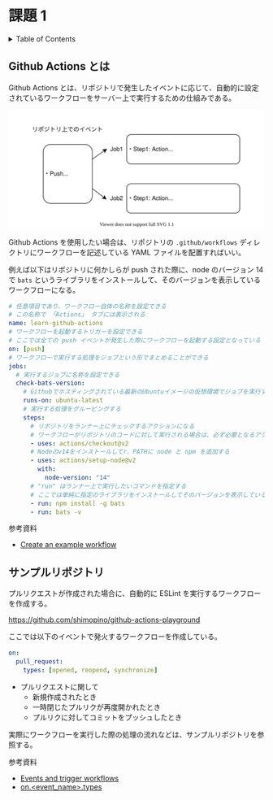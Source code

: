 # 課題 1

<!-- START doctoc generated TOC please keep comment here to allow auto update -->
<!-- DON'T EDIT THIS SECTION, INSTEAD RE-RUN doctoc TO UPDATE -->
<details>
<summary>Table of Contents</summary>

- [Github Actions とは](#github-actions-%E3%81%A8%E3%81%AF)
- [サンプルリポジトリ](#%E3%82%B5%E3%83%B3%E3%83%97%E3%83%AB%E3%83%AA%E3%83%9D%E3%82%B8%E3%83%88%E3%83%AA)

</details>
<!-- END doctoc generated TOC please keep comment here to allow auto update -->

## Github Actions とは

Github Actions とは、リポジトリで発生したイベントに応じて、自動的に設定されているワークフローをサーバー上で実行するための仕組みである。

![](assets/github-actions.drawio.svg)

Github Actions を使用したい場合は、リポジトリの `.github/workflows` ディレクトリにワークフローを記述している YAML ファイルを配置すればいい。

例えば以下はリポジトリに何かしらが push された際に、node のバージョン 14 で `bats` というライブラリをインストールして、そのバージョンを表示しているワークフローになる。

```yml
# 任意項目であり、ワークフロー自体の名称を設定できる
# この名称で 「Actions」 タブには表示される
name: learn-github-actions
# ワークフローを起動するトリガーを設定できる
# ここでは全ての push イベントが発生した際にワークフローを起動する設定となっている
on: [push]
# ワークフローで実行する処理をジョブという形でまとめることができる
jobs:
  # 実行するジョブに名称を設定できる
  check-bats-version:
    # Githubでホスティングされている最新のUbuntuイメージの仮想環境でジョブを実行する
    runs-on: ubuntu-latest
    # 実行する処理をグルーピングする
    steps:
      # リポジトリをランナー上にチェックするアクションになる
      # ワークフローがリポジトリのコードに対して実行される場合は、必ず必要となるアクションである
      - uses: actions/checkout@v2
      # Nodeのv14をインストールしてr、PATHに node と npm を追加する
      - uses: actions/setup-node@v2
        with:
          node-version: "14"
      # "run" はランナー上で実行したいコマンドを指定する
      # ここでは単純に指定のライブラリをインストールしてそのバージョンを表示しているだけである
      - run: npm install -g bats
      - run: bats -v
```

参考資料

- [Create an example workflow](https://docs.github.com/en/actions/learn-github-actions/understanding-github-actions#create-an-example-workflow)

## サンプルリポジトリ

プルリクエストが作成された場合に、自動的に ESLint を実行するワークフローを作成する。

https://github.com/shimopino/github-actions-playground

ここでは以下のイベントで発火するワークフローを作成している。

```yml
on:
  pull_request:
    types: [opened, reopend, synchronize]
```

- プルリクエストに関して
  - 新規作成されたとき
  - 一時閉じたプルリクが再度開かれたとき
  - プルリクに対してコミットをプッシュしたとき

実際にワークフローを実行した際の処理の流れなどは、サンプルリポジトリを参照する。

参考資料

- [Events and trigger workflows](https://docs.github.com/en/actions/learn-github-actions/events-that-trigger-workflows)
- [on.<event_name>.types](https://docs.github.com/en/actions/learn-github-actions/workflow-syntax-for-github-actions#onevent_nametypes)

